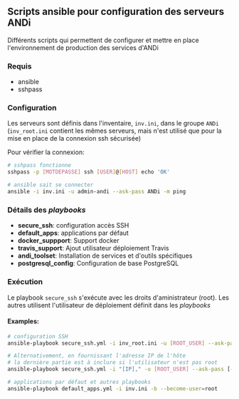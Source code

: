 ## Scripts ansible pour configuration des serveurs ANDi

Différents scripts qui permettent de configurer et mettre en place l'environnement de production des services d'ANDi

### Requis
- ansible
- sshpass

### Configuration
Les serveurs sont définis dans l'inventaire, `inv.ini`, dans le groupe `ANDi` (`inv_root.ini` contient les mêmes serveurs, mais n'est utilisé que pour la mise en place de la connexion ssh sécurisée)

Pour vérifier la connexion:
```bash
# sshpass fonctionne
sshpass -p [MOTDEPASSE] ssh [USER]@[HOST] echo 'OK'

# ansible sait se connecter
ansible -i inv.ini -u admin-andi --ask-pass ANDi -m ping
```

### Détails des _playbooks_

- **secure_ssh**: configuration accès SSH
- **default_apps**: applications par défaut
- **docker_suppport**: Support docker
- **travis_support**: Ajout utilisateur déploiement Travis
- **andi_toolset**: Installation de services et d'outils spécifiques
- **postgresql_config**: Configuration de base PostgreSQL

### Exécution
Le playbook `secure_ssh` s'exécute avec les droits d'aministrateur (root). Les autres utilisent l'utilisateur de déploiement définit dans les _playbooks_

#### Examples:
```bash
# configuration SSH
ansible-playbook secure_ssh.yml -i inv_root.ini -u [ROOT_USER] --ask-pass

# Alternativement, en fournissant l'adresse IP de l'hôte
# la dernière partie est à inclure si l'utilisateur n'est pas root
ansible-playbook secure_ssh.yml -i "[IP]," -u [ROOT_USER] --ask-pass [-b --become-user=root]

# applications par défaut et autres playbooks
ansible-playbook default_apps.yml -i inv.ini -b --become-user=root
```

